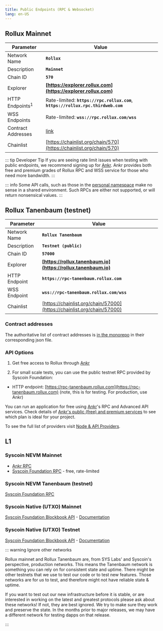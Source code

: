 ```yaml
---
title: Public Endpoints (RPC & Websocket)
lang: en-US
---
```


## Rollux Mainnet

| Parameter | Value |
| --------- | ----- |
| Network Name | **`Rollux`** |
| Description | **`Mainnet`** |
| Chain ID | **`570`** |
| Explorer | **[https://explorer.rollux.com](https://explorer.rollux.com)** |
| HTTP Endpoints<sup>1</sup> | Rate-limited: **`https://rpc.rollux.com`**, **`https://rollux.rpc.thirdweb.com`**  |
| WSS Endpoints | Rate-limited: **`wss://rpc.rollux.com/wss`**
| Contract Addresses | [link]()|
| Chainlist | [https://chainlist.org/chain/570](https://chainlist.org/chain/570) |

::: tip Developer Tip 
If you are seeing rate limit issues when testing with public endpoints, we recommend signing up for [Ankr](https://ankr.com). Ankr provides both free and premium grades of Rollux RPC and WSS service for those who need more bandwidth.
:::

::: info
Some API calls, such as those in the [personal namespace](https://geth.ethereum.org/docs/rpc/ns-personal) make no sense in a shared environment.
Such RPCs are either not supported, or will return nonsensical values.
:::

## Rollux Tanenbaum (testnet)

| Parameter | Value |
| --------- | ----- |
| Network Name | **`Rollux Tanenbaum`** |
| Description | **`Testnet (public)`** |
| Chain ID | **`57000`** |
| Explorer | **[https://rollux.tanenbaum.io](https://rollux.tanenbaum.io)** |
| HTTP Endpoint | **`https://rpc-tanenbaum.rollux.com`** |
| WSS Endpoint | **`wss://rpc-tanenbaum.rollux.com/wss`** |
| Chainlist | [https://chainlist.org/chain/57000](https://chainlist.org/chain/57000)


### Contract addresses

The authoritative list of contract addresses is [in the monorepo](https://github.com/SYS-Labs/rollux/tree/develop/packages/contracts-bedrock/deployments/mainnet) in their corresponding json file.


### API Options


1. Get free access to Rollux through [Ankr](https://ankr.com)

2. For small scale tests, you can use the public testnet RPC provided by Syscoin Foundation:
- HTTP endpoint: [https://rpc-tanenbaum.rollux.com](https://rpc-tanenbaum.rollux.com) (note, this is for testing. For production, use Ankr) 

You can run an application for free using [Ankr](https://www.ankr.com/rpc/rollux)'s RPC and Advanced API services. Check details of [Ankr's public (free) and premium services](https://www.ankr.com/docs/rpc-service/service-plans/) to see which plan is ideal for your project.

To see the full list of providers visit [Node & API Providers](./providers.md). 

## L1

### Syscoin NEVM Mainnet
- [Ankr RPC](https://www.ankr.com/rpc/syscoin)
- [Syscoin Foundation RPC](https://docs.syscoin.org/docs/guides/nevm/metamask#manual-setup-to-connect-to-syscoin-network) - free, rate-limited

### Syscoin NEVM Tanenbaum (testnet)

[Syscoin Foundation RPC](https://docs.syscoin.org/docs/guides/nevm/metamask#manual-setup-to-connect-to-syscoin-network)

### Syscoin Native (UTXO) Mainnet

[Syscoin Foundation Blockbook API](https://blockbook.elint.services) - [Documentation](https://github.com/syscoin/blockbook/blob/master/docs/api.md)


### Syscoin Native (UTXO) Testnet

[Syscoin Foundation Blockbook API](https://blockbook-dev.elint.services) - [Documentation](https://github.com/syscoin/blockbook/blob/master/docs/api.md)


::: warning Ignore other networks

Rollux mainnet and Rollux Tanenbaum are, from SYS Labs' and Syscoin's perspective, production networks. This means the Tanenbaum network is something you can rely on for consistent state and uptime. There might be other testnets that we use to test our code or to test new features. Those networks are for _us_ to test, and therefore might not have reliable state & uptime. 

If you want to test out our new infrastructure before it is stable, or are interested in working on the latest and greatest protocols please ask about these networks! If not, they are best ignored. 
We try to make sure they work and preserve the state.
In the months prior to major releases, we may have a different network for testing dapps on that release.

:::
